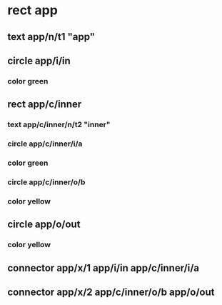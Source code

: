 # rect app
## text app/n/t1 "app"
## circle app/i/in
### color green
## rect app/c/inner
### text app/c/inner/n/t2 "inner"
### circle app/c/inner/i/a
### color green
### circle app/c/inner/o/b
### color yellow
## circle app/o/out
### color yellow
## connector app/x/1 app/i/in app/c/inner/i/a
## connector app/x/2 app/c/inner/o/b app/o/out
